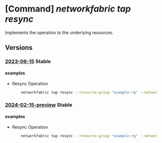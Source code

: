 # [Command] _networkfabric tap resync_

Implements the operation to the underlying resources.

## Versions

### [2023-06-15](/Resources/mgmt-plane/L3N1YnNjcmlwdGlvbnMve30vcmVzb3VyY2Vncm91cHMve30vcHJvdmlkZXJzL21pY3Jvc29mdC5tYW5hZ2VkbmV0d29ya2ZhYnJpYy9uZXR3b3JrdGFwcy97fS9yZXN5bmM=/2023-06-15.xml) **Stable**

<!-- mgmt-plane /subscriptions/{}/resourcegroups/{}/providers/microsoft.managednetworkfabric/networktaps/{}/resync 2023-06-15 -->

#### examples

- Resync Operation
    ```bash
        networkfabric tap resync --resource-group "example-rg" --network-tap-name "example-networktap"
    ```

### [2024-02-15-preview](/Resources/mgmt-plane/L3N1YnNjcmlwdGlvbnMve30vcmVzb3VyY2Vncm91cHMve30vcHJvdmlkZXJzL21pY3Jvc29mdC5tYW5hZ2VkbmV0d29ya2ZhYnJpYy9uZXR3b3JrdGFwcy97fS9yZXN5bmM=/2024-02-15-preview.xml) **Stable**

<!-- mgmt-plane /subscriptions/{}/resourcegroups/{}/providers/microsoft.managednetworkfabric/networktaps/{}/resync 2024-02-15-preview -->

#### examples

- Resync Operation
    ```bash
        networkfabric tap resync --resource-group "example-rg" --network-tap-name "example-networktap"
    ```
